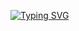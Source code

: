 [![Typing SVG](https://readme-typing-svg.demolab.com/?lines=Hi,+Im+like+Programming+Graphics)](https://git.io/typing-svg)
